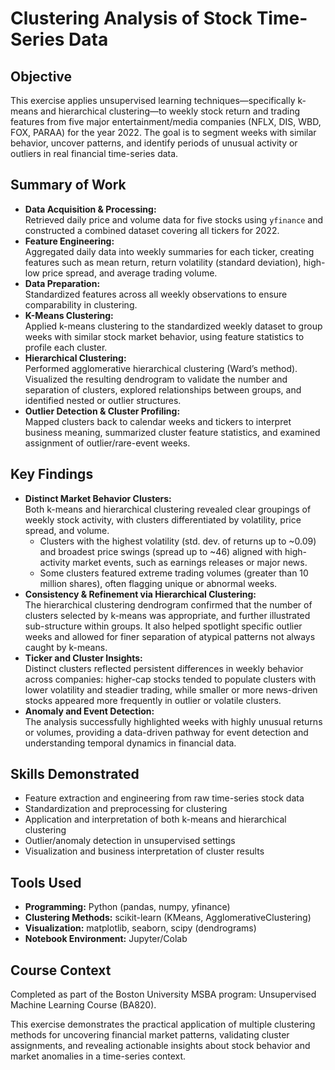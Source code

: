 # Clustering Analysis of Stock Time-Series Data

## Objective

This exercise applies unsupervised learning techniques—specifically k-means and hierarchical clustering—to weekly stock return and trading features from five major entertainment/media companies (NFLX, DIS, WBD, FOX, PARAA) for the year 2022. The goal is to segment weeks with similar behavior, uncover patterns, and identify periods of unusual activity or outliers in real financial time-series data.

## Summary of Work

- **Data Acquisition & Processing:**  
  Retrieved daily price and volume data for five stocks using `yfinance` and constructed a combined dataset covering all tickers for 2022.
- **Feature Engineering:**  
  Aggregated daily data into weekly summaries for each ticker, creating features such as mean return, return volatility (standard deviation), high-low price spread, and average trading volume.
- **Data Preparation:**  
  Standardized features across all weekly observations to ensure comparability in clustering.
- **K-Means Clustering:**  
  Applied k-means clustering to the standardized weekly dataset to group weeks with similar stock market behavior, using feature statistics to profile each cluster.
- **Hierarchical Clustering:**  
  Performed agglomerative hierarchical clustering (Ward’s method). Visualized the resulting dendrogram to validate the number and separation of clusters, explored relationships between groups, and identified nested or outlier structures.
- **Outlier Detection & Cluster Profiling:**  
  Mapped clusters back to calendar weeks and tickers to interpret business meaning, summarized cluster feature statistics, and examined assignment of outlier/rare-event weeks.
  
## Key Findings

- **Distinct Market Behavior Clusters:**  
  Both k-means and hierarchical clustering revealed clear groupings of weekly stock activity, with clusters differentiated by volatility, price spread, and volume.
    - Clusters with the highest volatility (std. dev. of returns up to ~0.09) and broadest price swings (spread up to ~46) aligned with high-activity market events, such as earnings releases or major news.
    - Some clusters featured extreme trading volumes (greater than 10 million shares), often flagging unique or abnormal weeks.
- **Consistency & Refinement via Hierarchical Clustering:**  
  The hierarchical clustering dendrogram confirmed that the number of clusters selected by k-means was appropriate, and further illustrated sub-structure within groups. It also helped spotlight specific outlier weeks and allowed for finer separation of atypical patterns not always caught by k-means.
- **Ticker and Cluster Insights:**  
  Distinct clusters reflected persistent differences in weekly behavior across companies: higher-cap stocks tended to populate clusters with lower volatility and steadier trading, while smaller or more news-driven stocks appeared more frequently in outlier or volatile clusters.
- **Anomaly and Event Detection:**  
  The analysis successfully highlighted weeks with highly unusual returns or volumes, providing a data-driven pathway for event detection and understanding temporal dynamics in financial data.

## Skills Demonstrated

- Feature extraction and engineering from raw time-series stock data
- Standardization and preprocessing for clustering
- Application and interpretation of both k-means and hierarchical clustering
- Outlier/anomaly detection in unsupervised settings
- Visualization and business interpretation of cluster results

## Tools Used

- **Programming:** Python (pandas, numpy, yfinance)
- **Clustering Methods:** scikit-learn (KMeans, AgglomerativeClustering)
- **Visualization:** matplotlib, seaborn, scipy (dendrograms)
- **Notebook Environment:** Jupyter/Colab

## Course Context

Completed as part of the Boston University MSBA program: Unsupervised Machine Learning Course (BA820).

This exercise demonstrates the practical application of multiple clustering methods for uncovering financial market patterns, validating cluster assignments, and revealing actionable insights about stock behavior and market anomalies in a time-series context.
